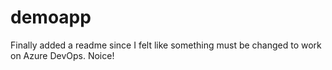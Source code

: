 # demoapp
Finally added a readme since I felt like something must be changed to work on Azure DevOps. Noice!
